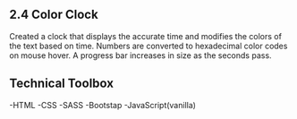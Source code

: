 ## 2.4 Color Clock

Created a clock that displays the accurate time and modifies the colors of the text based on time. 
Numbers are converted to hexadecimal color codes on mouse hover. 
A progress bar increases in size as the seconds pass.

## Technical Toolbox 
-HTML -CSS -SASS -Bootstap -JavaScript(vanilla)
